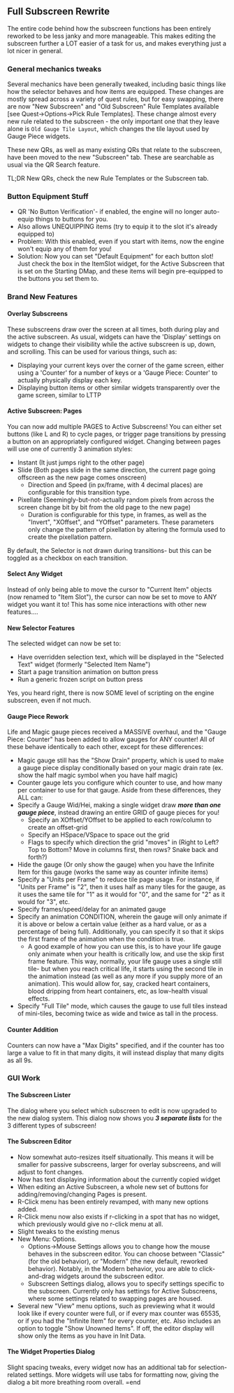 ## Full Subscreen Rewrite
The entire code behind how the subscreen functions has been entirely reworked to be less janky and more manageable. This makes editing the subscreen further a LOT easier of a task for us, and makes everything just a lot nicer in general.

### General mechanics tweaks
Several mechanics have been generally tweaked, including basic things like how the selector behaves and how items are equipped. These changes are mostly spread across a variety of quest rules, but for easy swapping, there are now "New Subscreen" and "Old Subscreen" Rule Templates available [see Quest->Options->Pick Rule Templates]. These change almost every new rule related to the subscreen - the only important one that they leave alone is `Old Gauge Tile Layout`, which changes the tile layout used by Gauge Piece widgets.

These new QRs, as well as many existing QRs that relate to the subscreen, have been moved to the new "Subscreen" tab. These are searchable as usual via the QR Search feature.

TL;DR New QRs, check the new Rule Templates or the Subscreen tab.

### Button Equipment Stuff
* QR 'No Button Verification'- if enabled, the engine will no longer auto-equip things to buttons for you.
* Also allows UNEQUIPPING items (try to equip it to the slot it's already equipped to)
* Problem: With this enabled, even if you start with items, now the engine won't equip any of them for you!
* Solution: Now you can set "Default Equipment" for each button slot! Just check the box in the ItemSlot widget, for the Active Subscreen that is set on the Starting DMap, and these items will begin pre-equipped to the buttons you set them to.

### Brand New Features
#### Overlay Subscreens
These subscreens draw over the screen at all times, both during play and the active subscreen.
As usual, widgets can have the 'Display' settings on widgets to change their visibility while the active subscreen is up, down, and scrolling.
This can be used for various things, such as:
* Displaying your current keys over the corner of the game screen, either using a 'Counter' for a number of keys or a 'Gauge Piece: Counter' to actually physically display each key.
* Displaying button items or other similar widgets transparently over the game screen, similar to LTTP

#### Active Subscreen: Pages
You can now add multiple PAGES to Active Subscreens! You can either set buttons (like L and R) to cycle pages, or trigger page transitions by pressing a button on an appropriately configured widget. Changing between pages will use one of currently 3 animation styles:
* Instant (It just jumps right to the other page)
* Slide (Both pages slide in the same direction, the current page going offscreen as the new page comes onscreen)
  * Direction and Speed (in px/frame, with 4 decimal places) are configurable for this transition type.
* Pixellate (Seemingly-but-not-actually random pixels from across the screen change bit by bit from the old page to the new page)
  * Duration is configurable for this type, in frames, as well as the "Invert", "XOffset", and "YOffset" parameters. These parameters only change the pattern of pixellation by altering the formula used to create the pixellation pattern.

By default, the Selector is not drawn during transitions- but this can be toggled as a checkbox on each transition.

#### Select Any Widget
Instead of only being able to move the cursor to "Current Item" objects (now renamed to "Item Slot"), the cursor can now be set to move to ANY widget you want it to! This has some nice interactions with other new features....

#### New Selector Features
The selected widget can now be set to:
* Have overridden selection text, which will be displayed in the "Selected Text" widget (formerly "Selected Item Name")
* Start a page transition animation on button press
* Run a generic frozen script on button press

Yes, you heard right, there is now SOME level of scripting on the engine subscreen, even if not much.

#### Gauge Piece Rework
Life and Magic gauge pieces received a MASSIVE overhaul, and the "Gauge Piece: Counter" has been added to allow gauges for ANY counter! All of these behave identically to each other, except for these differences:
* Magic gauge still has the "Show Drain" property, which is used to make a gauge piece display conditionally based on your magic drain rate (ex. show the half magic symbol when you have half magic)
* Counter gauge lets you configure which counter to use, and how many per container to use for that gauge.
Aside from these differences, they ALL can:
* Specify a Gauge Wid/Hei, making a single widget draw _**more than one gauge piece**_, instead drawing an entire GRID of gauge pieces for you!
  * Specify an XOffset/YOffset to be applied to each row/column to create an offset-grid
  * Specify an HSpace/VSpace to space out the grid
  * Flags to specify which direction the grid "moves" in (Right to Left? Top to Bottom? Move in columns first, then rows? Snake back and forth?)
* Hide the gauge (Or only show the gauge) when you have the Infinite Item for this gauge (works the same way as counter infinite items)
* Specify a "Units per Frame" to reduce tile page usage. For instance, if "Units per Frame" is "2", then it uses half as many tiles for the gauge, as it uses the same tile for "1" as it would for "0", and the same for "2" as it would for "3", etc.
* Specify frames/speed/delay for an animated gauge
* Specify an animation CONDITION, wherein the gauge will only animate if it is above or below a certain value (either as a hard value, or as a percentage of being full). Additionally, you can specify it so that it skips the first frame of the animation when the condition is true.
  * A good example of how you can use this, is to have your life gauge only animate when your health is critically low, and use the skip first frame feature. This way, normally, your life gauge uses a single still tile- but when you reach critical life, it starts using the second tile in the animation instead (as well as any more if you supply more of an animation). This would allow for, say, cracked heart containers, blood dripping from heart containers, etc, as low-health visual effects.
* Specify "Full Tile" mode, which causes the gauge to use full tiles instead of mini-tiles, becoming twice as wide and twice as tall in the process.

#### Counter Addition
Counters can now have a "Max Digits" specified, and if the counter has too large a value to fit in that many digits, it will instead display that many digits as all 9s.

### GUI Work
#### The Subscreen Lister
The dialog where you select which subscreen to edit is now upgraded to the new dialog system. This dialog now shows you _**3 separate lists**_ for the 3 different types of subscreen!

#### The Subscreen Editor
* Now somewhat auto-resizes itself situationally. This means it will be smaller for passive subscreens, larger for overlay subscreens, and will adjust to font changes.
* Now has text displaying information about the currently copied widget
* When editing an Active Subscreen, a whole new set of buttons for adding/removing/changing Pages is present.
* R-Click menu has been entirely revamped, with many new options added.
* R-Click menu now also exists if r-clicking in a spot that has no widget, which previously would give no r-click menu at all.
* Slight tweaks to the existing menus
* New Menu: Options.
  * Options->Mouse Settings allows you to change how the mouse behaves in the subscreen editor. You can choose between "Classic" (for the old behavior), or "Modern" (the new default, reworked behavior). Notably, in the Modern behavior, you are able to click-and-drag widgets around the subscreen editor.
  * Subscreen Settings dialog, allows you to specify settings specific to the subscreen. Currently only has settings for Active Subscreens, where some settings related to swapping pages are housed.
* Several new "View" menu options, such as previewing what it would look like if every counter were full, or if every max counter was 65535, or if you had the "Infinite Item" for every counter, etc. Also includes an option to toggle "Show Unowned Items". If off, the editor display will show only the items as you have in Init Data.

#### The Widget Properties Dialog
Slight spacing tweaks, every widget now has an additional tab for selection-related settings. More widgets will use tabs for formatting now, giving the dialog a bit more breathing room overall.
=end
